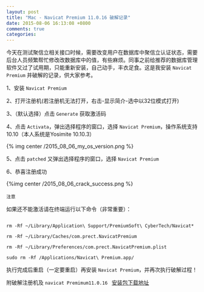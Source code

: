```yaml
---
layout: post
title: "Mac - Navicat Premium 11.0.16 破解记录"
date: 2015-08-06 16:13:08 +0800
comments: true
categories: 
---
```


今天在测试聚信立相关接口时候，需要改变用户在数据库中聚信立认证状态，需要后台人员频繁帮忙修改改数据库中的值，有些麻烦。同事之前给推荐的数据库管理软件又过了试用期，只能重新安装，自己动手，丰衣足食。这是我安装 `Navicat Premium` 并破解的记录，供大家参考。

<!--more-->

1、安装 `Navicat Premium`

2、打开注册机(若注册机无法打开，右击-显示简介-选中以32位模式打开)

3、（默认选择）点击 `Generate` 获取激活码

4、点击 `Activata`，弹出选择程序的窗口，选择 `Navicat Premium`，操作系统支持10.10（本人系统是Yosimite 10.10.3）

{% img center  /2015_08_06_my_os_version.png %}

5、点击 `patched` 又弹出选择程序的窗口，选择 `Navicat Premium`

6、恭喜注册成功

{%img center /2015_08_06_crack_success.png %}

`注意`　　
　　

如果还不能激活请在终端运行以下命令（非常重要）：
　　
```

rm -Rf ~/Library/Application\ Support/PremiumSoft\ CyberTech/Navicat*

rm -Rf ~/Library/Caches/com.prect.NavicatPremium 

rm -Rf ~/Library/Preferences/com.prect.NavicatPremium.plist

sudo rm -Rf /Applications/Navicat\ Premium.app/

```

执行完成后重启（一定要重启）再安装 `Navicat Premium`，并再次执行破解过程！



附破解注册机及 `navicat Premimum11.0.16 ` [安装包下载地址](http://pan.baidu.com/s/1eQmwQky)

